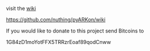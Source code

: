 visit the [wiki](https://github.com/nuthing/pyARKon/wiki)

https://github.com/nuthing/pyARKon/wiki

If you would like to donate to this project send Bitcoins to

1G84zD1moYotFFX5TRRzrEoaf89qodCnww
